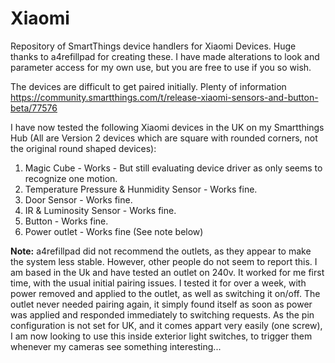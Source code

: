 # Xiaomi
Repository of SmartThings device handlers for Xiaomi Devices. Huge thanks to a4refillpad for creating these. I have made alterations to look and parameter access for my own use, but you are free to use if you so wish.

The devices are difficult to get paired initially. Plenty of information https://community.smartthings.com/t/release-xiaomi-sensors-and-button-beta/77576


I have now tested the following Xiaomi devices in the UK on my Smartthings Hub (All are Version 2 devices which are square with rounded corners, not the original round shaped devices):

1. Magic Cube - Works - But still evaluating device driver as only seems to recognize one motion.
2. Temperature Pressure & Hunmidity Sensor - Works fine.
3. Door Sensor - Works fine.
4. IR & Luminosity Sensor - Works fine.
5. Button - Works fine.
6. Power outlet - Works fine (See note below)

<b>Note:</b> a4refillpad did not recommend the outlets, as they appear to make the system less stable. However, other people do not seem to report this. I am based in the Uk and have tested an outlet on 240v. It worked for me first time, with the usual initial pairing issues. I tested it for over a week, with power removed and applied to the outlet, as well as switching it on/off. The outlet never needed pairing again, it simply found itself as soon as power was applied and responded immediately to switching requests. As the pin configuration is not set for UK, and it comes appart very easily (one screw), I am now looking to use this inside exterior light switches, to trigger them whenever my cameras see something interesting...
